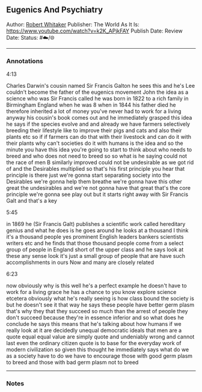 ## Eugenics And Psychiatry

Author: [Robert Whitaker]()
Publisher: The World As It Is: https://www.youtube.com/watch?v=k2K_APjkFAY
Publish Date:
Review Date:
Status: #☁️/🌐 

---

### Annotations

4:13

Charles Darwin's cousin named Sir Francis Galton he sees this and he's Lee couldn't become the father of the eugenics movement John the idea as a science who was Sir Francis called he was born in 1822 to a rich family in Birmingham England when he was 8 when in 1844 his father died he therefore inherited a lot of money you've never had to work for a living anyway his cousin's book comes out and he immediately grasped this idea he says if the species evolve and and already we have farmers selectively breeding their lifestyle like to improve their pigs and cats and also their plants etc so if if farmers can do that with their livestock and can do it with their plants why can't societies do it with humans is the idea and so the minute you have this idea you're going to start to think about who needs to breed and who does not need to breed so so what is he saying could not the race of men B similarly improved could not be undesirable as we got rid of and the Desirables multiplied so that's his first principle you hear that principle is there just we're gonna start separating society into the Desirables we're gonna help them breathe we're gonna have this other great the undesirables and we're not gonna have that great that's the core principle we're gonna see play out but it starts right away with Sir Francis Galt and that's a key

5:45

in 1869 he (Sir Francis Galt) publishes a scientific work called hereditary genius and what he does is he goes around he looks at a thousand I think it's a thousand people yes prominent English leaders bankers scientists writers etc and he finds that those thousand people come from a select group of people in England short of the upper class and he says look at these any sense look it's just a small group of people that are have such accomplishments in ours Now and many are closely related

6:23

now obviously why is this well he's a perfect example he doesn't have to work for a living grace he has a chance to you know explore science etcetera obviously what he's really seeing is how class bound the society is but he doesn't see it that way he says these people have better germ plasm that's why they that they succeed so much than the arrest of people they don't succeed because they're in essence inferior and so what does he conclude he says this means that he's talking about how humans if we really look at it are decidedly unequal democratic ideals that men are a quote equal equal value are simply quote and undeniably wrong and cannot last even the ordinary citizen quote is to base for the everyday work of modern civilization so given this thought he immediately says what do we as a society have to do we have to encourage those with good germ plasm to breed and those with bad germ plasm not to breed

---

### Notes

